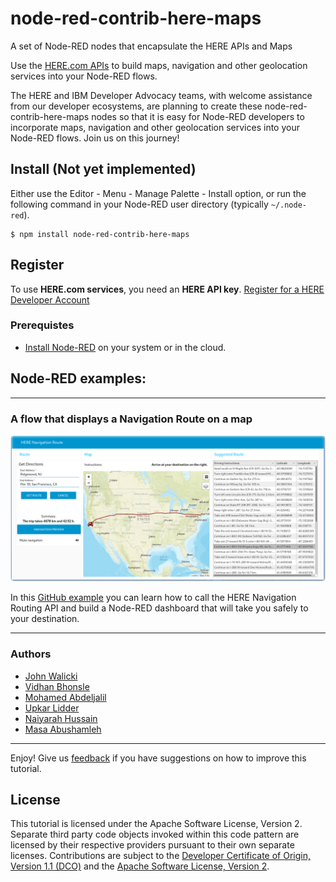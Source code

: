 # node-red-contrib-here-maps
A set of Node-RED nodes that encapsulate the HERE APIs and Maps

Use the [HERE.com APIs](https://developer.here.com/documentation) to build maps, navigation and other geolocation services into your Node-RED flows.

The HERE and IBM Developer Advocacy teams, with welcome assistance from our developer ecosystems, are planning to create these node-red-contrib-here-maps nodes so that it is easy for Node-RED developers to incorporate maps, navigation and other geolocation services into your Node-RED flows.  Join us on this journey!

## Install (Not yet implemented)

Either use the Editor - Menu - Manage Palette - Install option, or run the following command in your Node-RED user directory (typically `~/.node-red`).
```
$ npm install node-red-contrib-here-maps
```

## Register

To use **HERE.com services**, you need an **HERE API key**.  [Register for a HERE Developer Account](https://developer.here.com/sign-up?create=Freemium-Basic)

### Prerequistes

- [Install Node-RED](https://nodered.org/docs/getting-started/) on your system or in the cloud.

## Node-RED examples:
---
### A flow that displays a Navigation Route on a map

![HERE Navigation Dashboard](https://raw.githubusercontent.com/johnwalicki/Node-RED-HERE-Navigation/master/screenshots/Node-RED-HERE-Navigation-dashboard.png?raw=true "HERE Navigation Dashboard")

In this [GitHub example](https://github.com/johnwalicki/Node-RED-HERE-Navigation) you can learn how to call the HERE Navigation Routing API and build a Node-RED dashboard that will take you safely to your destination.

---

### Authors

- [John Walicki](https://github.com/johnwalicki)
- [Vidhan Bhonsle](https://github.com/vidhanbhonsle)
- [Mohamed Abdeljalil](https://github.com/igalilu)
- [Upkar Lidder](https://github.com/lidderupk)
- [Naiyarah Hussain](https://github.com/naisofly)
- [Masa Abushamleh](https://github.com/nerdingitout)

___

Enjoy!  Give us [feedback](https://github.com/johnwalicki/node-red-contrib-here-maps/issues) if you have suggestions on how to improve this tutorial.

## License

This tutorial is licensed under the Apache Software License, Version 2.  Separate third party code objects invoked within this code pattern are licensed by their respective providers pursuant to their own separate licenses. Contributions are subject to the [Developer Certificate of Origin, Version 1.1 (DCO)](https://developercertificate.org/) and the [Apache Software License, Version 2](http://www.apache.org/licenses/LICENSE-2.0.txt).
